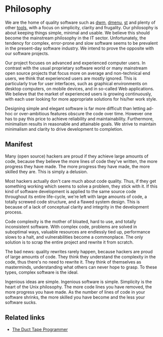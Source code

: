 Philosophy
==========

We are the home of quality software such as [dwm](http://dwm.suckless.org),
[dmenu](http://tools.suckless.org/dmenu), [st](http://st.suckless.org/) and
plenty of other [tools](http://tools.suckless.org), with
a focus on simplicity, clarity and frugality. Our philosophy is
about keeping things simple, minimal and usable. We believe this should become
the mainstream philosophy in the IT sector. Unfortunately, the tendency for
complex, error-prone and slow software seems to be prevalent in the present-day
software industry. We intend to prove the opposite with our software projects.

Our project focuses on advanced and experienced computer users. In contrast
with the usual proprietary software world or many mainstream open source
projects that focus more on average and non-technical end users, we think that
experienced users are mostly ignored. This is particularly true for user
interfaces, such as graphical environments on desktop computers, on mobile
devices, and in so-called Web applications. We believe that the market of
experienced users is growing continuously, with each user looking for more
appropriate solutions for his/her work style.

Designing simple and elegant software is far more difficult than letting ad-hoc
or over-ambitious features obscure the code over time. However one has to pay
this price to achieve reliability and maintainability. Furthermore, minimalism
results in reasonable and attainable goals. We strive to maintain minimalism and
clarity to drive development to completion.

Manifest
--------
Many (open source) hackers are proud if they achieve large amounts of code,
because they believe the more lines of code they've written, the more progress
they have made. The more progress they have made, the more skilled they are.
This is simply a delusion.

Most hackers actually don't care much about code quality. Thus, if they get
something working which seems to solve a problem, they stick with it. If this
kind of software development is applied to the same source code throughout its
entire life-cycle, we're left with large amounts of code, a totally screwed
code structure, and a flawed system design. This is because of a lack of
conceptual clarity and integrity in the development process.

Code complexity is the mother of bloated, hard to use, and totally inconsistent
software. With complex code, problems are solved in suboptimal ways, valuable
resources are endlessly tied up, performance slows to a halt, and
vulnerabilities become a commonplace. The only solution is to scrap the entire
project and rewrite it from scratch.

The bad news: quality rewrites rarely happen, because hackers are proud of
large amounts of code. They think they understand the complexity in the code,
thus there's no need to rewrite it. They think of themselves as masterminds,
understanding what others can never hope to grasp. To these types, complex
software is the ideal.

Ingenious ideas are simple. Ingenious software is simple. Simplicity is the
heart of the Unix philosophy. The more code lines you have removed, the more
progress you have made. As the number of lines of code in your software
shrinks, the more skilled you have become and the less your software sucks.

Related links
-------------
* [The Duct Tape Programmer](http://www.joelonsoftware.com/items/2009/09/23.html)

